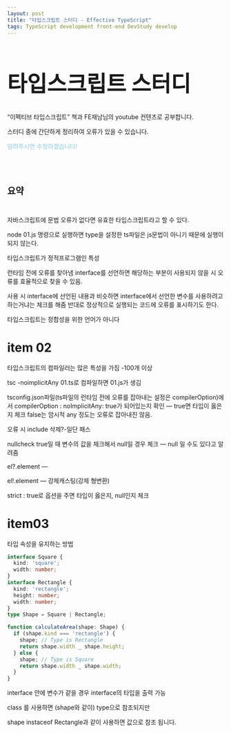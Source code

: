 ```yaml
---
layout: post
title: "타입스크립트 스터디 - Effective TypeScript"
tags: TypeScript development front-end DevStudy develop
---
```


<style>
  .title {
    font-size : 50px;
  }

  .content {
    font-size : 18px;
  }

  .point {
    color: skyblue;
  }
</style>

<h1 class="title">
타입스크립트 스터디
</h1>

“이펙티브 타입스크립트” 책과 FE재남님의 youtube 컨텐츠로 공부합니다.

스터디 중에 간단하게 정리하여 오류가 있을 수 있습니다.

<p class="point">알려주시면 수정하겠습니다!</p>
<br><br>

## 요약 <br><br>

자바스크립트에 문법 오류가 없다면 유효한 타입스크립트라고 할 수 있다.

node 01.js 명령으로 실행하면 type을 설정한 ts파일은 js문법이 아니기 때문에 실행이 되지 않는다.

타입스크립트가 정적프로그램인 특성

런타임 전에 오류를 찾아냄
interface를 선언하면 해당하는 부분이 사용되지 않을 시 오류를 효율적으로 찾을 수 있음.

사용 시 interface에 선언된 내용과 비슷하면 interface에서 선언한 변수를 사용하려고 하는거냐는 체크를 해줌
반대로 정상적으로 실행되는 코드에 오류를 표시하기도 한다.

타입스크립트는 정합성을 위한 언어가 아니다

# item 02

타입스크립트의 컴파일러는 많은 특성을 가짐 -100개 이상

tsc -noimplicitAny 01.ts로 컴파일하면 01.js가 생김

tsconfig.json파일(ts파일의 런타임 전에 오류를 잡아내는 설정은 compilerOption)에서 compilerOption : noImplicitAny: true가 되어있는지 확인 — true면 타입이 옳은지 체크 false는 암시적 any 정도는 오류로 잡아내진 않음.

오류 시 include 삭제?-일단 패스

nullcheck true일 때 변수의 값을 체크해서 null일 경우 체크 — null 일 수도 있다고 알려줌

el?.element —

el!.element — 강제캐스팅(강제 형변환)

strict : true로 옵션을 주면 타입이 옳은지, null인지 체크

# item03

타입 속성을 유지하는 방법

```typescript
interface Square {
  kind: 'square';
  width: number;
}
interface Rectangle {
  kind: 'rectangle';
  height: number;
  width: number;
}
type Shape = Square | Rectangle;

function calculateArea(shape: Shape) {
  if (shape.kind === 'rectangle') {
    shape; // Type is Rectangle
    return shape.width _ shape.height;
  } else {
    shape; // Type is Square
    return shape.width _ shape.width;
  }
}
```

interface 안에 변수가 같을 경우 interface의 타입을 출력 가능

class 를 사용하면 (shape와 같이) type으로 참조되지만

shape instaceof Rectangle과 같이 사용하면 값으로 참조 됩니다.
